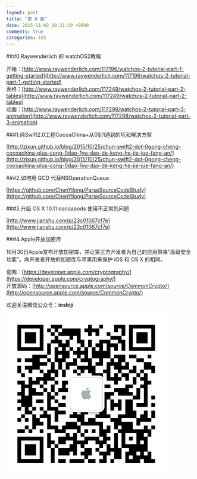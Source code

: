 ```yaml
---
layout: post
title: "第 8 篇"
date: 2015-11-02 10:31:39 +0800
comments: true
categories: iOS
---
```


###0.Raywenderlich 的 watchOS2教程

开始：[http://www.raywenderlich.com/117196/watchos-2-tutorial-part-1-getting-started](http://www.raywenderlich.com/117196/watchos-2-tutorial-part-1-getting-started)  
表格：[http://www.raywenderlich.com/117249/watchos-2-tutorial-part-2-tables](http://www.raywenderlich.com/117249/watchos-2-tutorial-part-2-tables)  
动画：[http://www.raywenderlich.com/117298/watchos-2-tutorial-part-3-animation](http://www.raywenderlich.com/117298/watchos-2-tutorial-part-3-animation)

###1.纯Swift2.0工程CocoaChina+从0到1遇到的坑和解决方案

[http://zixun.github.io/blog/2015/10/25/chun-swift2-dot-0gong-cheng-cocoachina-plus-cong-0dao-1yu-dao-de-keng-he-jie-jue-fang-an/](http://zixun.github.io/blog/2015/10/25/chun-swift2-dot-0gong-cheng-cocoachina-plus-cong-0dao-1yu-dao-de-keng-he-jie-jue-fang-an/)

###2.如何用 GCD 代替NSOperationQueue

[https://github.com/ChenYilong/ParseSourceCodeStudy](https://github.com/ChenYilong/ParseSourceCodeStudy)

###3.升级 OS X 10.11 cocoapods 使用不正常的问题

[http://www.jianshu.com/p/23c01067cf7e](http://www.jianshu.com/p/23c01067cf7e)

###4.Apple开放加密库

10月30日Apple宣布开放加密库，并让第三方开发者为自己的应用带来“高级安全功能”。向开发者开放的加密库与苹果用来保护 iOS 和 OS X 的相同。  

官网：[https://developer.apple.com/cryptography/](https://developer.apple.com/cryptography/)  
开放源码：[http://opensource.apple.com/source/CommonCrypto/](http://opensource.apple.com/source/CommonCrypto/)


欢迎关注微信公众号：**iosbiji**

![iOS开发笔记](/images/weixin.jpg)